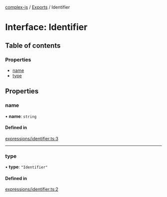 [complex-js](../README.md) / [Exports](../modules.md) / Identifier

# Interface: Identifier

## Table of contents

### Properties

- [name](Identifier.md#name)
- [type](Identifier.md#type)

## Properties

### name

• **name**: `string`

#### Defined in

[expressions/identifier.ts:3](https://github.com/patrickroberts/complex/blob/master/src/expressions/identifier.ts#L3)

___

### type

• **type**: ``"Identifier"``

#### Defined in

[expressions/identifier.ts:2](https://github.com/patrickroberts/complex/blob/master/src/expressions/identifier.ts#L2)
